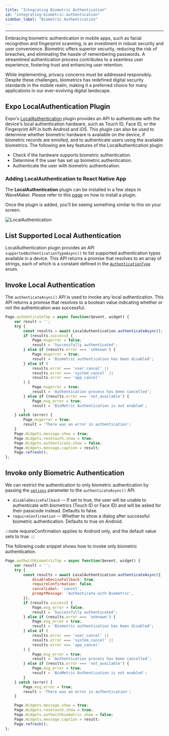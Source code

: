 ```yaml
---
title: "Integrating Biometric Authentication"
id: "integrating-biometric-authentication"
sidebar_label: "Biometric Authentication"
---
```

---
Embracing biometric authentication in mobile apps, such as facial recognition and fingerprint scanning, is an investment in robust security and user convenience. Biometric offers superior security, reducing the risk of breaches, and eliminating the hassle of remembering passwords. A streamlined authentication process contributes to a seamless user experience, fostering trust and enhancing user retention. 

While implementing, privacy concerns must be addressed responsibly. Despite these challenges, biometrics has redefined digital security standards in the mobile realm, making it a preferred choice for many applications in our ever-evolving digital landscape.

## Expo LocalAuthentication Plugin

Expo's [LocalAuthentication](https://docs.expo.io/versions/latest/sdk/local-authentication/) plugin provides an API to authenticate with the device's local authentication hardware, such as Touch ID, Face ID, or the Fingerprint API in both Android and iOS.
This plugin can also be used to determine whether biometric hardware is available on the device, if biometric records are enrolled, and to authenticate users using the available biometrics.
The following are key features of the LocalAuthentication plugin:

- Check if the hardware supports biometric authentication.
- Determine if the user has set up biometric authentication.
- Authenticate the user with biometric authentication.

### Adding LocalAuthentication to React Native App

The **LocalAuthentication** plugin can be installed in a few steps in WaveMaker. Please refer to this [page](https://docs.wavemaker.com/learn/react-native/third-party-expo-plugins#expo) on how to install a plugin.

Once the plugin is added, you'll be seeing something similar to this on your screen.

![LocalAuthentication](/learn/assets/install-localauth.png)

## List Supported Local Authentication

LocalAuthentication plugin provides an API `supportedAuthenticationTypeAsync()` to list supported authentication types available in a device.
This API returns a promise that resolves to an array of strings, each of which is a constant defined in the [`AuthenticationType`](https://docs.expo.dev/versions/latest/sdk/local-authentication/#authenticationtype) enum.

## Invoke Local Authentication

The `authenticateAsync()` API is used to invoke any local authentication. This API returns a promise that resolves to a boolean value indicating whether or not the authentication was successful.

```javascript
Page.authenticateTap = async function($event, widget) {
    var result = '';
    try {
        const results = await LocalAuthentication.authenticateAsync();
        if (results.success) {
            Page.msgerror = false;
            result = 'Successfully authenticated';
        } else if (results.error === 'unknown') {
            Page.msgerror = true;
            result = 'Biometric authentication has been disabled';
        } else if (
            results.error === 'user_cancel' ||
            results.error === 'system_cancel' ||
            results.error === 'app_cancel'
        ) {
            Page.msgerror = true;
            result = 'Authentication process has been cancelled';
        } else if (results.error === 'not_available') {
            Page.msg_error = true;
            result = 'BioMetric Authentication is not enabled';
        }
    } catch (error) {
        Page.msgerror = true;
        result = 'There was an error in authentication';
    }
    Page.Widgets.message.show = true;
    Page.Widgets.resetauth.show = true;
    Page.Widgets.authenticate.show = false;
    Page.Widgets.message.caption = result;
    Page.refresh();
};
```

## Invoke only Biometric Authentication 

We can restrict the authentication to only biometric authentication by passing the [`options`](https://docs.expo.dev/versions/latest/sdk/local-authentication/#localauthenticationauthenticateasyncoptions) parameter to the `authenticateAsync()` API.

- `disableDeviceFallback` -- If set to true, the user will be unable to authenticate with biometrics (Touch ID or Face ID) and will be asked for their passcode instead. Defaults to false.
- `requireConfirmation` -- Whether to show a dialog after successful biometric authentication. Defaults to true on Android.

:::note
requireConfirmation applies to Android only, and the default value sets to true.
:::

The following code snippet shows how to invoke only biometric authentication.

```javascript
Page.authwithbiomatricTap = async function($event, widget) {
    var result = '';
    try {
        const results = await LocalAuthentication.authenticateAsync({
            disableDeviceFallback: true,
            requireConfirmation: false,
            cancelLabel: 'cancel',
            promptMessage: 'Authenticate with Biometric',
        });
        if (results.success) {
            Page.msg_error = false;
            result = 'Successfully authenticated';
        } else if (results.error === 'unknown') {
            Page.msg_error = true;
            result = 'Biometric authentication has been disabled';
        } else if (
            results.error === 'user_cancel' ||
            results.error === 'system_cancel' ||
            results.error === 'app_cancel'
        ) {
            Page.msg_error = true;
            result = 'Authentication process has been cancelled';
        } else if (results.error === 'not_available') {
            Page.msg_error = true;
            result = 'BioMetric Authentication is not enabled';
        }
    } catch (error) {
        Page.msg_error = true;
        result = 'There was an error in authentication';
    }

    Page.Widgets.message.show = true;
    Page.Widgets.resetauth.show = true;
    Page.Widgets.authwithbiomatric.show = false;
    Page.Widgets.message.caption = result;
    Page.refresh();
};
```
